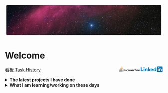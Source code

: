 <span title="Originator of the heavens and the earth. When He decrees a matter, He only says to it, 'Be,' and it is.">

![Galaxy](images/galaxy.png)

 </span>
  
# Welcome

  
<!-- [<img align="right" alt="ASP.NET Core 5.0" width="40px" src="images/net-logo.png" />][net]  title="ASP.NET Core 5.0 ❤" 
 
<div align="right">
 
![](https://komarev.com/ghpvc/?username=mahmood-ghaem&color=blue&label=👁)
 
</div> -->


<div align="right">
 
[<img align="right" alt="linkedin | LinkedIn" width="70px" src="images/linkedin.png" />][linkedin]


[<img align="right" alt="stackoverflow | stackoverflow" width="70px" src="images/stack-overflow.png" />][stackoverflow]

</div> 

<!-- I'm a member of the [HackYourFuture](https://www.hackyourfuture.net) community ❤ -->

<!--
<span title="My Resume page">

[履歴書 Resume](https://docs.google.com/presentation/d/1aSVixkDMIuSA_MHVph-ZCobiCy0QcrnCgTcixv-AOyY/edit?usp=sharing)
  
</span>
-->
<span title="What am I thinking about at the moment?">

[看板 Task History](https://github.com/mahmood-ghaem/Everyday-Thoughts)
  
</span>
  
<details>  
<!--<h3  align="center">Quick view</h3>-->
 <summary><strong>The latest projects I have done</strong></summary>
<!--
<table>
  <tr>
    <td>
      <img src='./assets/Mahmood.jpg' height="150px" width="150px" alt='Avatar of Mahmood' />
    </td>
    <td>
      <h3 display="inline">Mahmood</h3>
      <ul>
        <li>
          <a href="https://github.com/HackYourFuture/class31/issues?q=assignee%3Amahmood-ghaem">My assigned tickets</a>
        </li>
        <li>
          <a href="https://github.com/mahmood-ghaem">My github</a>
        </li>
      </ul>
    </td>
  </tr>
</table>
-->
<div align="center">
<table>
  <tr>
    <td>
    <ul>
        <li><a href="https://github.com/mahmood-ghaem/Highlight" target="_blank">Other hightights</a></li>
        <li><a href="https://github.com/mahmood-ghaem/AndroidStudioOOP/wiki/Android-Studio-Java-Object-Oriented-Section-1" target="_blank">Android Studio Java Object Oriented 1</a></li>
        <li><a href="https://github.com/mahmood-ghaem/AndroidStudioOOP/wiki/Android-Studio-Java-Object-Oriented-Section-2" target="_blank">Android Studio Java Object Oriented 2</a></li>
        <li><a href="https://wecoders.nl" target="_blank">WeCoders.nl</a></li>
        <li><a href="https://ir-bazar.com" target="_blank">IR-Bazar.com</a></li>
        <li><a href="https://mahmood-ghaem.github.io/The-Netherlands" target="_blank">The Netherlands</a></li>
        <li><a href="https://mahmood-ghaem.github.io/HYF-Module-HTMLCSSGIT/week3/Adyen-clone/index.html" target="_blank">Adyen Clone</a></li>
        <li><a href="https://mahmood-ghaem.github.io/browser-quiz/index.html" target="_blank">JavaScript Quiz</a></li>
        <li><a href="https://mahmood-ghaem.github.io/API-JavaScript-Project/index.html" target="_blank">Predict Nationality</a></li>
      </ul>
    </td>
    <td>
    <ul>
        <li><a href="https://hyf-blog.herokuapp.com" target="_blank">Node.js Blog</a></li>
        <li><a href="https://de-medewerker.nl" target="_blank">De-Medewerker.nl</a></li>
        <li><a href="https://github-react-project.herokuapp.com" target="_blank">GitHub API React.js</a></li>
        <li><a href="https://www.durawonen.nl" target="_blank">WordPress PlugIn</a></li>
        <li><a href="https://github.com/mahmood-ghaem/Everyday-Thoughts/blob/main/UnitOfWork.md" target="_blank">Unit Of Work Repository Pattern</a></li>
        <li><a href="https://qadrit.nl" target="_blank">QadrIT.nl</a></li>
        <li><a href="https://testcrm.qadrit.nl" target="_blank">Job Candidate CRM</a></li>
        <li><a href="https://demo.qadrit.nl" target="_blank">Demo WordPress WebShop</a></li>
    </ul>
    </td>
  </tr>
  <tr>
    <td colspan="2">Some of the above links were uploaded in free hosting, Please be patient with loading.</td
  </tr>
</table>  
</div>

</details> 
 
 <details>
 <summary><strong>What I am learning/working on these days</strong></summary>
  
 - Multitenancy SAAS
 - Microservices Architecture 
 - Docker 
 - Unit Test 
  
</details>

<div align="right">

<div>



</div>



</div>

[linkedin]: https://www.linkedin.com/in/mahmood-ghaemmaghami
[stackoverflow]: https://stackoverflow.com/users/13390090/mahmood
[net]: https://github.com/mahmood-ghaem/Everyday-Thoughts

<!--
**mahmood-ghaem/mahmood-ghaem** is a ✨ _special_ ✨ repository because its `README.md` (this file) appears on your GitHub profile.

![](https://komarev.com/ghpvc/?username=mahmood-ghaem&color=blue&style=flat-square&label=👁)

Here are some ideas to get you started:

- 🔭 I’m currently working on ...
- 🌱 I’m currently learning ...
- 👯 I’m looking to collaborate on ...
- 🤔 I’m looking for help with ...
- 💬 Ask me about ...
- 📫 How to reach me: ...
- 😄 Pronouns: ...
- ⚡ Fun fact: ...
-->
